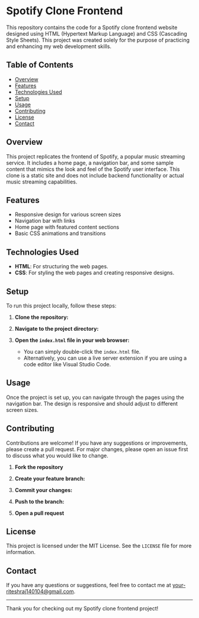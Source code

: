 # Spotify Clone Frontend

This repository contains the code for a Spotify clone frontend website designed using HTML (Hypertext Markup Language) and CSS (Cascading Style Sheets). This project was created solely for the purpose of practicing and enhancing my web development skills.

## Table of Contents
- [Overview](#overview)
- [Features](#features)
- [Technologies Used](#technologies-used)
- [Setup](#setup)
- [Usage](#usage)
- [Contributing](#contributing)
- [License](#license)
- [Contact](#contact)

## Overview
This project replicates the frontend of Spotify, a popular music streaming service. It includes a home page, a navigation bar, and some sample content that mimics the look and feel of the Spotify user interface. This clone is a static site and does not include backend functionality or actual music streaming capabilities.

## Features
- Responsive design for various screen sizes
- Navigation bar with links
- Home page with featured content sections
- Basic CSS animations and transitions

## Technologies Used
- **HTML**: For structuring the web pages.
- **CSS**: For styling the web pages and creating responsive designs.

## Setup
To run this project locally, follow these steps:

1. **Clone the repository:**
   
2. **Navigate to the project directory:**
   
3. **Open the `index.html` file in your web browser:**
   - You can simply double-click the `index.html` file.
   - Alternatively, you can use a live server extension if you are using a code editor like Visual Studio Code.

## Usage
Once the project is set up, you can navigate through the pages using the navigation bar. The design is responsive and should adjust to different screen sizes.

## Contributing
Contributions are welcome! If you have any suggestions or improvements, please create a pull request. For major changes, please open an issue first to discuss what you would like to change.

1. **Fork the repository**
2. **Create your feature branch:**
   
3. **Commit your changes:**
   
4. **Push to the branch:**
  
5. **Open a pull request**

## License
This project is licensed under the MIT License. See the `LICENSE` file for more information.

## Contact
If you have any questions or suggestions, feel free to contact me at [your-riteshraj140104@gmail.com](mailto:your-riteshraj140104@gmail.com).

---

Thank you for checking out my Spotify clone frontend project!
